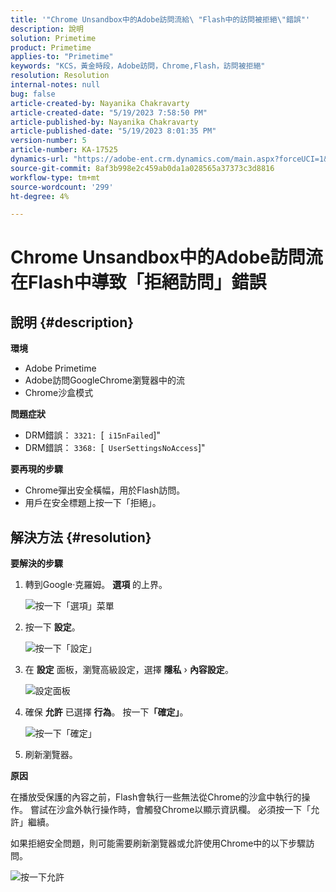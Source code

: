 ```yaml
---
title: '"Chrome Unsandbox中的Adobe訪問流給\ "Flash中的訪問被拒絕\"錯誤"'
description: 說明
solution: Primetime
product: Primetime
applies-to: "Primetime"
keywords: "KCS，黃金時段，Adobe訪問，Chrome,Flash，訪問被拒絕"
resolution: Resolution
internal-notes: null
bug: false
article-created-by: Nayanika Chakravarty
article-created-date: "5/19/2023 7:58:50 PM"
article-published-by: Nayanika Chakravarty
article-published-date: "5/19/2023 8:01:35 PM"
version-number: 5
article-number: KA-17525
dynamics-url: "https://adobe-ent.crm.dynamics.com/main.aspx?forceUCI=1&pagetype=entityrecord&etn=knowledgearticle&id=59412f8d-7ff6-ed11-8848-6045bd006a22"
source-git-commit: 8af3b998e2c459ab0da1a028565a37373c3d8816
workflow-type: tm+mt
source-wordcount: '299'
ht-degree: 4%

---
```


# Chrome Unsandbox中的Adobe訪問流在Flash中導致「拒絕訪問」錯誤

## 說明 {#description}


<b>環境</b>

- Adobe Primetime
- Adobe訪問GoogleChrome瀏覽器中的流
- Chrome沙盒模式


<b>問題症狀</b>

- DRM錯誤： `3321: `[` i15nFailed`]&quot;
- DRM錯誤： `3368: `[` UserSettingsNoAccess`]&quot;


<b>要再現的步驟</b>

- Chrome彈出安全橫幅，用於Flash訪問。
- 用戶在安全標題上按一下「拒絕」。



## 解決方法 {#resolution}


<b>要解決的步驟</b>

1. 轉到Google·克羅姆。 <b>選項</b> 的上界。


   ![按一下「選項」菜單](https://helpx.adobe.com/content/dam/help/en/adobe-access/kb/error-3321/jcr%3acontent/main-pars/procedure/proc_par/step_0/step_par/image/setting_menu.png "按一下「選項」菜單")
2. 按一下 <b>設定</b>。





   ![按一下「設定」](https://helpx.adobe.com/content/dam/help/en/adobe-access/kb/error-3321/jcr%3acontent/main-pars/procedure/proc_par/step_1/step_par/image/3.jpg "按一下「設定」")
3. 在 <b>設定</b> 面板，瀏覽高級設定，選擇 <b>隱私</b> › <b>內容設定</b>。

   ![設定面板](https://helpx.adobe.com/content/dam/help/en/adobe-access/kb/error-3321/jcr%3acontent/main-pars/procedure/proc_par/step_2/step_par/image/5.jpg "設定面板")
4. 確保 <b>允許</b> 已選擇 <b>行為</b>。 按一下<b>「確定」</b>。





   ![按一下「確定」](https://helpx.adobe.com/content/dam/help/en/adobe-access/kb/error-3321/jcr%3acontent/main-pars/procedure/proc_par/step_3/step_par/image/unsandbox_settings.png "按一下「確定」")
5. 刷新瀏覽器。


<b>原因</b>

在播放受保護的內容之前，Flash會執行一些無法從Chrome的沙盒中執行的操作。 嘗試在沙盒外執行操作時，會觸發Chrome以顯示資訊欄。 必須按一下「允許」繼續。

如果拒絕安全問題，則可能需要刷新瀏覽器或允許使用Chrome中的以下步驟訪問。

![按一下允許](https://helpx.adobe.com/content/dam/help/en/adobe-access/kb/error-3321/jcr%3acontent/main-pars/image/chrome_infobar.png "按一下允許")
